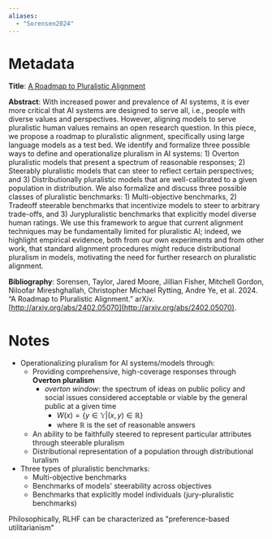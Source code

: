 ```yaml
---
aliases:
  - "Sorensen2024"
---
```

# Metadata

**Title**: [A Roadmap to Pluralistic Alignment](http://arxiv.org/abs/2402.05070)

**Abstract**: With increased power and prevalence of AI systems, it is ever more critical that AI systems are designed to serve all, i.e., people with diverse values and perspectives. However, aligning models to serve pluralistic human values remains an open research question. In this piece, we propose a roadmap to pluralistic alignment, specifically using large language models as a test bed. We identify and formalize three possible ways to define and operationalize pluralism in AI systems: 1) Overton pluralistic models that present a spectrum of reasonable responses; 2) Steerably pluralistic models that can steer to reflect certain perspectives; and 3) Distributionally pluralistic models that are well-calibrated to a given population in distribution. We also formalize and discuss three possible classes of pluralistic benchmarks: 1) Multi-objective benchmarks, 2) Tradeoff steerable benchmarks that incentivize models to steer to arbitrary trade-offs, and 3) Jurypluralistic benchmarks that explicitly model diverse human ratings. We use this framework to argue that current alignment techniques may be fundamentally limited for pluralistic AI; indeed, we highlight empirical evidence, both from our own experiments and from other work, that standard alignment procedures might reduce distributional pluralism in models, motivating the need for further research on pluralistic alignment.

**Bibliography**: Sorensen, Taylor, Jared Moore, Jillian Fisher, Mitchell Gordon, Niloofar Mireshghallah, Christopher Michael Rytting, Andre Ye, et al. 2024. “A Roadmap to Pluralistic Alignment.” arXiv. [http://arxiv.org/abs/2402.05070](http://arxiv.org/abs/2402.05070).

# Notes

- Operationalizing pluralism for AI systems/models through:
	- Providing comprehensive, high-coverage responses through **Overton pluralism**
		- *overton window*: the spectrum of ideas on public policy and social issues considered acceptable or viable by the general public at a given time
			- $W(x) = \{y \in \mathbb{Y} | (x, y) \in \mathbb{R}\}$
			- where $\mathbb{R}$ is the set of reasonable answers
	- An ability to be faithfully steered to represent particular attributes through steerable pluralism
	- Distributional representation of a population through distributional luralism
- Three types of pluralistic benchmarks:
	- Multi-objective benchmarks
	- Benchmarks of models' steerability across objectives
	- Benchmarks that explicitly model individuals (jury-pluralistic benchmarks)

Philosophically, RLHF can be characterized as "preference-based utilitarianism"



